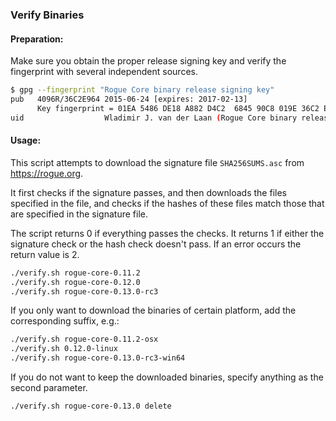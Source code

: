 ### Verify Binaries

#### Preparation:

Make sure you obtain the proper release signing key and verify the fingerprint with several independent sources.

```sh
$ gpg --fingerprint "Rogue Core binary release signing key"
pub   4096R/36C2E964 2015-06-24 [expires: 2017-02-13]
      Key fingerprint = 01EA 5486 DE18 A882 D4C2  6845 90C8 019E 36C2 E964
uid                  Wladimir J. van der Laan (Rogue Core binary release signing key) <laanwj@gmail.com>
```

#### Usage:

This script attempts to download the signature file `SHA256SUMS.asc` from https://rogue.org.

It first checks if the signature passes, and then downloads the files specified in the file, and checks if the hashes of these files match those that are specified in the signature file.

The script returns 0 if everything passes the checks. It returns 1 if either the signature check or the hash check doesn't pass. If an error occurs the return value is 2.


```sh
./verify.sh rogue-core-0.11.2
./verify.sh rogue-core-0.12.0
./verify.sh rogue-core-0.13.0-rc3
```

If you only want to download the binaries of certain platform, add the corresponding suffix, e.g.:

```sh
./verify.sh rogue-core-0.11.2-osx
./verify.sh 0.12.0-linux
./verify.sh rogue-core-0.13.0-rc3-win64
```

If you do not want to keep the downloaded binaries, specify anything as the second parameter.

```sh
./verify.sh rogue-core-0.13.0 delete
```
